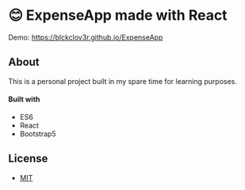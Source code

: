 # 😊 ExpenseApp made with React

Demo: https://blckclov3r.github.io/ExpenseApp

## About

This is a personal project built in my spare time for learning purposes.

#### Built with

* ES6
* React
* Bootstrap5

## License
* [MIT](LICENSE)
